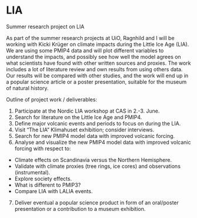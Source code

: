 # LIA
Summer research project on LIA

As part of the summer research projects at UiO, Ragnhild and I will be working with Kicki Krüger on climate impacts during the Little Ice Age (LIA). We are using some PMIP4 data and will plot different variables to understand the impacts, and possibly see how well the model agrees on what scientists have found with other written sources and proxies. The work includes a lot of literature review and own results from using others data. Our results will be compared with other studies, and the work will end up in a popular science article or a poster presentation, suitable for the museum of natural history.

Outline of project work / deliverables:
1. Participate at the Nordic LIA workshop at CAS in 2.-3. June.
2. Search for literature on the Little Ice Age and PMIP4.
3. Define major volcanic events and periods to focus on during the LIA.
4. Visit “The LIA” Klimahuset exhibition; consider interviews.
5. Search for new PMIP4 model data with improved volcanic forcing.
6. Analyse and visualize the new PMIP4 model data with improved volcanic forcing with respect to:
- Climate effects on Scandinavia versus the Northern Hemisphere.
- Validate with climate proxies (tree rings, ice cores) and observations (instrumental).
- Explore society effects.
- What is different to PMIP3?
- Compare LIA with LALIA events.
7. Deliver eventual a popular science product in form of an oral/poster presentation or a
contribution to a museum exhibition.
